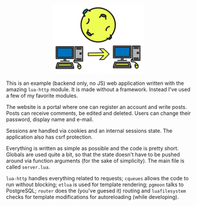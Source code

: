 <p align="center"> <img src="img.png" width="250"> </p>

This is an example (backend only, no JS) web application written with the amazing
`lua-http` module. It is made without a framework. Instead I've used a few of my favorite
modules.

The website is a portal where one can register an account and write posts.
Posts can receive comments, be edited and deleted.
Users can change their password, display name and e-mail.

Sessions are handled via cookies and an internal sessions state. The application also has
csrf protection.

Everything is written as simple as possible and the code is pretty short.
Globals are used quite a bit, so that the state doesn't have to be pushed around via
function arguments (for the sake of simplicity).
The main file is called `server.lua`.

`lua-http` handles everything related to requests; `cqueues` allows the code to run
without blocking; `etlua` is used for template rendering; `pgmoon` talks to PostgreSQL;
`router` does the (you've guesed it) routing and `luafilesystem` checks for template modifications
for autoreloading (while developing).
